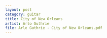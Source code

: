 ```yaml
---
layout: post
category: guitar
title: City of New Orleans
artist: Arlo Guthrie
file: Arlo Guthrie - City of New Orleans.pdf
---
```

